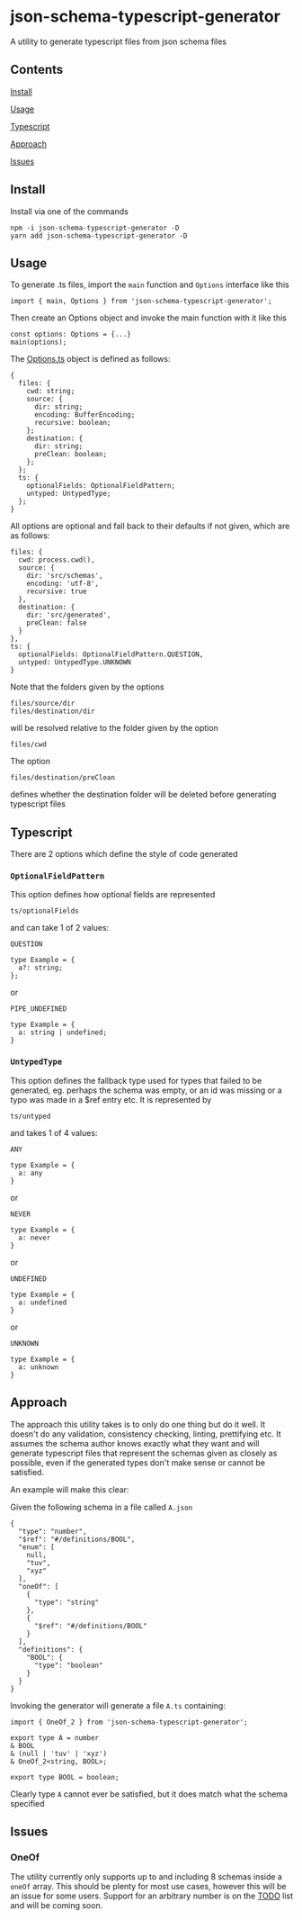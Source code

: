 # json-schema-typescript-generator
A utility to generate typescript files from json schema files

## Contents
[Install](#Install)

[Usage](#Usage)

[Typescript](#Typescript)

[Approach](#Approach)

[Issues](#Issues)


## Install
Install via one of the commands

    npm -i json-schema-typescript-generator -D
    yarn add json-schema-typescript-generator -D


## Usage
To generate .ts files, import the `main` function and `Options` interface like this

    import { main, Options } from 'json-schema-typescript-generator';

Then create an Options object and invoke the main function with it like this

    const options: Options = {...}
    main(options);

The [Options.ts](src/Options.ts) object is defined as follows:

    {
      files: {
        cwd: string;
        source: {
          dir: string;
          encoding: BufferEncoding;
          recursive: boolean;
        };
        destination: {
          dir: string;
          preClean: boolean;
        };
      };
      ts: {
        optionalFields: OptionalFieldPattern;
        untyped: UntypedType;
      };
    }

All options are optional and fall back to their defaults if not given, which are as follows:

    files: {
      cwd: process.cwd(),
      source: {
        dir: 'src/schemas',
        encoding: 'utf-8',
        recursive: true
      },
      destination: {
        dir: 'src/generated',
        preClean: false
      }
    },
    ts: {
      optionalFields: OptionalFieldPattern.QUESTION,
      untyped: UntypedType.UNKNOWN
    }

Note that the folders given by the options

    files/source/dir
    files/destination/dir

will be resolved relative to the folder given by the option

    files/cwd

The option

    files/destination/preClean

defines whether the destination folder will be deleted before generating typescript files


## Typescript

There are 2 options which define the style of code generated

### `OptionalFieldPattern`

This option defines how optional fields are represented

    ts/optionalFields

and can take 1 of 2 values:

    QUESTION

    type Example = {
      a?: string;
    };

or

    PIPE_UNDEFINED

    type Example = {
      a: string | undefined;
    }

### `UntypedType`

This option defines the fallback type used for types that failed to be generated, eg. perhaps the schema was empty, or an id was missing or a typo was made in a $ref entry etc. It is represented by

    ts/untyped

and takes 1 of 4 values:

    ANY

    type Example = {
      a: any
    }

or

    NEVER

    type Example = {
      a: never
    }

or

    UNDEFINED

    type Example = {
      a: undefined
    }

or

    UNKNOWN

    type Example = {
      a: unknown
    }


## Approach

The approach this utility takes is to only do one thing but do it well. It doesn't do any validation, consistency checking, linting, prettifying etc. It assumes the schema author knows exactly what they want and will generate typescript files that represent the schemas given as closely as possible, even if the generated types don't make sense or cannot be satisfied.

An example will make this clear:

Given the following schema in a file called `A.json`

    {
      "type": "number",
      "$ref": "#/definitions/BOOL",
      "enum": [
        null,
        "tuv",
        "xyz"
      ],
      "oneOf": [
        {
          "type": "string"
        },
        {
          "$ref": "#/definitions/BOOL"
        }
      ],
      "definitions": {
        "BOOL": {
          "type": "boolean"
        }
      }
    }

Invoking the generator will generate a file `A.ts` containing:

    import { OneOf_2 } from 'json-schema-typescript-generator';

    export type A = number
    & BOOL
    & (null | 'tuv' | 'xyz')
    & OneOf_2<string, BOOL>;

    export type BOOL = boolean;


Clearly type `A` cannot ever be satisfied, but it does match what the schema specified


## Issues

### OneOf
The utility currently only supports up to and including 8 schemas inside a `oneOf` array. This should be plenty for most use cases, however this will be an issue for some users. Support for an arbitrary number is on the [TODO](TODO.md) list and will be coming soon.

